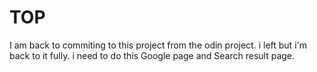 # TOP
I am back to commiting to this project from the odin project.
i left but i'm back to it fully.
i need to do this
Google page and Search result page.
